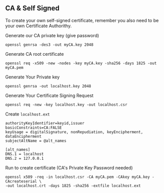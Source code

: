 ## CA & Self Signed

To create your own self-signed certificate, remember you also need to be your own Certificate Authorithy.

Generate our CA private key (give password)
```
openssl genrsa -des3 -out myCA.key 2048
```

Generate CA root certificate
```
openssl req -x509 -new -nodes -key myCA.key -sha256 -days 1825 -out myCA.pem
```

Generate Your Private key
```
openssl genrsa -out localhost.key 2048
```

Generate Your Certificate Signing Request
```
openssl req -new -key localhost.key -out localhost.csr
```

Create `localhost.ext`
```
authorityKeyIdentifier=keyid,issuer
basicConstraints=CA:FALSE
keyUsage = digitalSignature, nonRepudiation, keyEncipherment, dataEncipherment
subjectAltName = @alt_names

[alt_names]
DNS.1 = localhost
DNS.2 = 127.0.0.1
```

Run to create certificate (CA's Private Key Password needed)
```
openssl x509 -req -in localhost.csr -CA myCA.pem -CAkey myCA.key -CAcreateserial \
-out localhost.crt -days 1825 -sha256 -extfile localhost.ext
```

